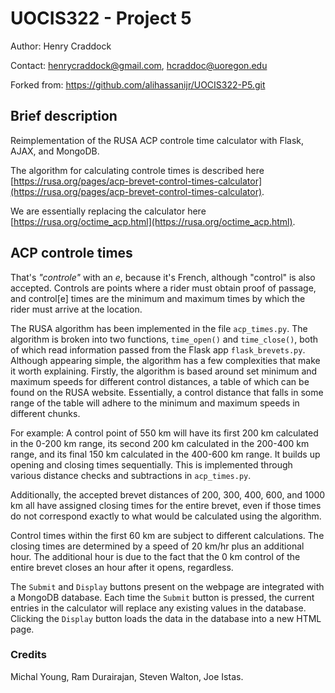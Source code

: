 # UOCIS322 - Project 5 #

Author: Henry Craddock

Contact: henrycraddock@gmail.com, hcraddoc@uoregon.edu

Forked from: https://github.com/alihassanijr/UOCIS322-P5.git

## Brief description

Reimplementation of the RUSA ACP controle time calculator with Flask, AJAX, and MongoDB.

The algorithm for calculating controle times is described here [https://rusa.org/pages/acp-brevet-control-times-calculator](https://rusa.org/pages/acp-brevet-control-times-calculator).

We are essentially replacing the calculator here [https://rusa.org/octime_acp.html](https://rusa.org/octime_acp.html).

## ACP controle times

That's *"controle"* with an *e*, because it's French, although "control" is also accepted. 
Controls are points where a rider must obtain proof of passage, and control[e] times are 
the minimum and maximum times by which the rider must arrive at the location.

The RUSA algorithm has been implemented in the file `acp_times.py`. The algorithm is broken into two
functions, `time_open()` and `time_close()`, both of which read information passed from the Flask app
`flask_brevets.py`. Although appearing simple, the algorithm has a few complexities that make it 
worth explaining. Firstly, the algorithm is based around set minimum and maximum speeds for different
control distances, a table of which can be found on the RUSA website. Essentially, a control distance
that falls in some range of the table will adhere to the minimum and maximum speeds in different chunks.

For example: A control point of 550 km will have its first 200 km calculated in the 0-200 km range,
its second 200 km calculated in the 200-400 km range, and its final 150 km calculated in the 
400-600 km range. It builds up opening and closing times sequentially. This is implemented through 
various distance checks and subtractions in `acp_times.py`.

Additionally, the accepted brevet distances of 200, 300, 400, 600, and 1000 km all have assigned 
closing times for the entire brevet, even if those times do not correspond exactly to what would 
be calculated using the algorithm.

Control times within the first 60 km are subject to different calculations. The closing times are 
determined by a speed of 20 km/hr plus an additional hour. The additional hour is due to the fact 
that the 0 km control of the entire brevet closes an hour after it opens, regardless.

The `Submit` and `Display` buttons present on the webpage are integrated with a MongoDB database. 
Each time the `Submit` button is pressed, the current entries in the calculator will replace any existing
values in the database. Clicking the `Display` button loads the data in the database into a new HTML page.

### Credits

Michal Young, Ram Durairajan, Steven Walton, Joe Istas.